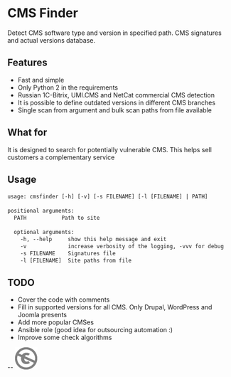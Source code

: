 CMS Finder
==========

Detect CMS software type and version in specified path. CMS signatures and actual versions database.

Features
--------
* Fast and simple
* Only Python 2 in the requirements
* Russian 1C-Bitrix, UMI.CMS and NetCat commercial CMS detection
* It is possible to define outdated versions in different CMS branches
* Single scan from argument and bulk scan paths from file available

What for
--------

It is designed to search for potentially vulnerable CMS. This helps sell customers a complementary service

Usage
-----

```./cmsfinder --help
usage: cmsfinder [-h] [-v] [-s FILENAME] [-l [FILENAME] | PATH]

positional arguments:
  PATH           Path to site
  
  optional arguments:
    -h, --help     show this help message and exit
    -v             increase verbosity of the logging, -vvv for debug
    -s FILENAME    Signatures file
    -l [FILENAME]  Site paths from file
```

TODO
----

* Cover the code with comments
* Fill in supported versions for all CMS. Only Drupal, WordPress and Joomla presents
* Add more popular CMSes
* Ansible role (good idea for outsourcing automation :)
* Improve some check algorithms

-- 
[![UNLICENSE](noc.png)](UNLICENSE)
